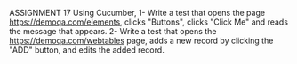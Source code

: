 ASSIGNMENT 17
Using Cucumber,
1- Write a test that opens the page https://demoqa.com/elements, clicks "Buttons", clicks "Click Me" and reads the message that appears.
2- Write a test that opens the https://demoqa.com/webtables page, adds a new record by clicking the "ADD" button, and edits the added record.
